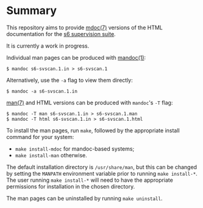 # Summary

This repository aims to provide [mdoc(7)](https://man.openbsd.org/mdoc.7)
versions of the HTML documentation for the [s6 supervision
suite](http://skarnet.org/software/s6/).

It is currently a work in progress.

Individual man pages can be produced with
[mandoc(1)](https://man.openbsd.org/mandoc.1):

```
$ mandoc s6-svscan.1.in > s6-svscan.1
```

Alternatively, use the `-a` flag to view them directly:

```
$ mandoc -a s6-svscan.1.in
```

[man(7)](https://man.voidlinux.org/man.7) and HTML versions can be produced with
`mandoc`'s `-T` flag:

```
$ mandoc -T man s6-svscan.1.in > s6-svscan.1.man
$ mandoc -T html s6-svscan.1.in > s6-svscan.1.html
```

To install the man pages, run `make`, followed by the appropriate install command
for your system:

* `make install-mdoc` for mandoc-based systems;
* `make install-man` otherwise.

The default installation directory is `/usr/share/man`, but this can be changed
by setting the `MANPATH` environment variable prior to running `make install-*`.
The user running `make install-*` will need to have the appropriate permissions
for installation in the chosen directory.

The man pages can be uninstalled by running `make uninstall`.
